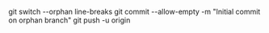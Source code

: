 git switch --orphan <new branch>line-breaks
git commit --allow-empty -m "Initial commit on orphan branch"
git push -u origin <new branch>
